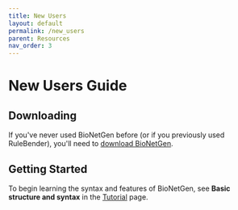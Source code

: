 ```yaml
---
title: New Users
layout: default
permalink: /new_users
parent: Resources
nav_order: 3
---
```


# New Users Guide

<!-- Why use BNG? What can it do for the user? -->

## Downloading

If you've never used BioNetGen before (or if you previously used RuleBender), you'll need to [download BioNetGen](https://bng-vscode-extension.readthedocs.io/en/latest/install.html).

## Getting Started

To begin learning the syntax and features of BioNetGen, see **Basic structure and syntax** in the [Tutorial](/tutorial) page.